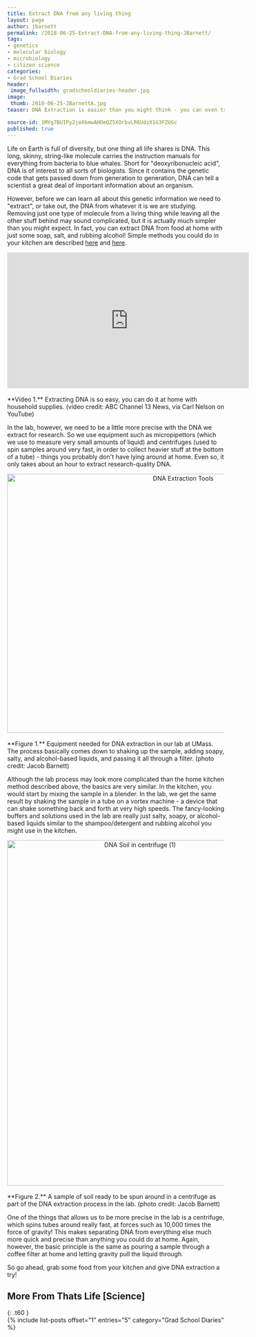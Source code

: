 ```yaml
---
title: Extract DNA from any living thing
layout: page
author: jbarnett
permalink: /2018-06-25-Extract-DNA-from-any-living-thing-JBarnett/
tags:
- genetics
- molecular biology
- microbiology
- citizen science
categories:
- Grad School Diaries
header:
 image_fullwidth: gradschooldiaries-header.jpg
image:
 thumb: 2018-06-25-JBarnettA.jpg
teaser: DNA Extraction is easier than you might think - you can even try it in your kitchen at home!

source-id: 1MYg7BUIPy2jeXkmwAHOeQZ5XOrbvLR6UdzX1G3FZUGc
published: true
---
```

Life on Earth is full of diversity, but one thing all life shares is DNA. This long, skinny, string-like molecule carries the instruction manuals for everything from bacteria to blue whales. Short for "deoxyribonucleic acid", DNA is of interest to all sorts of biologists. Since it contains the genetic code that gets passed down from generation to generation, DNA can tell a scientist a great deal of important information about an organism. 

However, before we can learn all about this genetic information we need to "extract", or take out, the DNA from whatever it is we are studying. Removing just one type of molecule from a living thing while leaving all the other stuff behind may sound complicated, but it is actually much simpler than you might expect. In fact, you can extract DNA from food at home with just some soap, salt, and rubbing alcohol! Simple methods you could do in your kitchen are described [here](http://sciencecafe.org/content/extract-dna-from-fruit/) and [here](http://learn.genetics.utah.edu/content/labs/extraction/howto/).  

<center><iframe width="560" height="315" src="https://www.youtube.com/embed/YoVGsRkuiKM?rel=0" frameborder="0" allow="autoplay; encrypted-media" allowfullscreen></iframe></center><br>
**Video 1.** Extracting DNA is so easy, you can do it at home with household supplies. (video credit: ABC Channel 13 News, via Carl Nelson on YouTube)

In the lab, however, we need to be a little more precise with the DNA we extract for research. So we use equipment such as micropipettors (which we use to measure very small amounts of liquid) and centrifuges (used to spin samples around very fast, in order to collect heavier stuff at the bottom of a tube) - things you probably don't have lying around at home. Even so, it only takes about an hour to extract research-quality DNA. 

<center><a data-flickr-embed="true"  href="https://www.flickr.com/photos/139839751@N06/24948606537/in/dateposted-friend/" title="DNA Extraction Tools"><img src="https://farm5.staticflickr.com/4609/24948606537_2db6615d8d_c.jpg" width="800" height="600" alt="DNA Extraction Tools"></a><script async src="//embedr.flickr.com/assets/client-code.js" charset="utf-8"></script></center><br>
**Figure 1.** Equipment needed for DNA extraction in our lab at UMass. The process basically comes down to shaking up the sample, adding soapy, salty, and alcohol-based liquids, and passing it all through a filter. (photo credit: Jacob Barnett)

Although the lab process may look more complicated than the home kitchen method described above, the basics are very similar. In the kitchen, you would start by mixing the sample in a blender. In the lab, we get the same result by shaking the sample in a tube on a vortex machine - a device that can shake something back and forth at very high speeds. The fancy-looking buffers and solutions used in the lab are really just salty, soapy, or alcohol-based liquids similar to the shampoo/detergent and rubbing alcohol you might use in the kitchen.  

<center><a data-flickr-embed="true"  href="https://www.flickr.com/photos/139839751@N06/28040145559/in/dateposted-friend/" title="DNA Soil in centrifuge (1)"><img src="https://farm5.staticflickr.com/4648/28040145559_5aef6f6f52_c.jpg" width="600" height="800" alt="DNA Soil in centrifuge (1)"></a><script async src="//embedr.flickr.com/assets/client-code.js" charset="utf-8"></script></center><br>
**Figure 2.** A sample of soil ready to be spun around in a centrifuge as part of the DNA extraction process in the lab. (photo credit: Jacob Barnett)

One of the things that allows us to be more precise in the lab is a centrifuge, which spins tubes around really fast, at forces such as 10,000 times the force of gravity! This makes separating DNA from everything else much more quick and precise than anything you could do at home. Again, however, the basic principle is the same as pouring a sample through a coffee filter at home and letting gravity pull the liquid through. 

So go ahead, grab some food from your kitchen and give DNA extraction a try!  

## More From Thats Life [Science]
{: .t60 }	
{% include list-posts offset="1" entries="5" category="Grad School Diaries" %}

